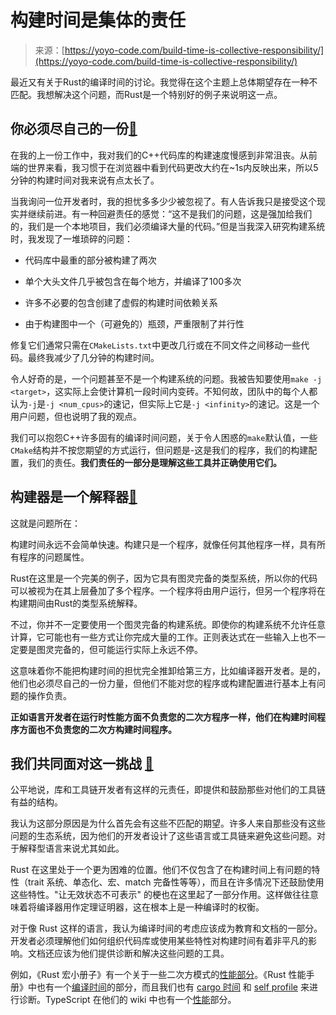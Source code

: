 <!--yml

类别：未分类

日期：2024-05-29 12:38:00

-->

# 构建时间是集体的责任

> 来源：[https://yoyo-code.com/build-time-is-collective-responsibility/](https://yoyo-code.com/build-time-is-collective-responsibility/)

最近又有关于Rust的编译时间的讨论。我觉得在这个主题上总体期望存在一种不匹配。我想解决这个问题，而Rust是一个特别好的例子来说明这一点。

## 你必须尽自己的一份[🔗](#you-have-to-do-your-part)

在我的上一份工作中，我对我们的C++代码库的构建速度慢感到非常沮丧。从前端的世界来看，我习惯于在浏览器中看到代码更改大约在~1s内反映出来，所以5分钟的构建时间对我来说有点太长了。

当我询问一位开发者时，我的担忧多多少少被忽视了。有人告诉我只是接受这个现实并继续前进。有一种回避责任的感觉：“这不是我们的问题，这是强加给我们的，我们是一个本地项目，我们必须编译大量的代码。”但是当我深入研究构建系统时，我发现了一堆琐碎的问题：

+   代码库中最重的部分被构建了两次

+   单个大头文件几乎被包含在每个地方，并编译了100多次

+   许多不必要的包含创建了虚假的构建时间依赖关系

+   由于构建图中一个（可避免的）瓶颈，严重限制了并行性

修复它们通常只需在`CMakeLists.txt`中更改几行或在不同文件之间移动一些代码。最终我减少了几分钟的构建时间。

令人好奇的是，一个问题甚至不是一个构建系统的问题。我被告知要使用`make -j <target>`，这实际上会使计算机一段时间内变砖。不知何故，团队中的每个人都认为`-j`是`-j <num_cpus>`的速记，但实际上它是`-j <infinity>`的速记。这是一个用户问题，但也说明了我的观点。

我们可以抱怨C++许多固有的编译时间问题，关于令人困惑的`make`默认值，一些`CMake`结构并不按您期望的方式运行，但问题是-这是我们的程序，我们的构建配置，我们的责任。**我们责任的一部分是理解这些工具并正确使用它们。**

## 构建器是一个解释器[🔗](#builder-is-an-interpreter)

这就是问题所在：

构建时间永远不会简单快速。构建只是一个程序，就像任何其他程序一样，具有所有程序的问题属性。

Rust在这里是一个完美的例子，因为它具有图灵完备的类型系统，所以你的代码可以被视为在其上层叠加了多个程序。一个程序将由用户运行，但另一个程序将在构建期间由Rust的类型系统解释。

不过，你并不一定要使用一个图灵完备的构建系统。即使你的构建系统不允许任意计算，它可能也有一些方式让你完成大量的工作。正则表达式在一些输入上也不一定要是图灵完备的，但可能运行实际上永远不停。

这意味着你不能把构建时间的担忧完全推卸给第三方，比如编译器开发者。是的，他们也必须尽自己的一份力量，但他们不能对您的程序或构建配置进行基本上有问题的操作负责。

**正如语言开发者在运行时性能方面不负责您的二次方程序一样，他们在构建时间程序方面也不负责您的二次方构建时间程序。**

## 我们共同面对这一挑战 [🔗](#we-are-in-this-together)

公平地说，库和工具链开发者有这样的元责任，即提供和鼓励那些对他们的工具链有益的结构。

我认为这部分原因是为什么首先会有这些不匹配的期望。许多人来自那些没有这些问题的生态系统，因为他们的开发者设计了这些语言或工具链来避免这些问题。对于解释型语言来说尤其如此。

Rust 在这里处于一个更为困难的位置。他们不仅包含了在构建时间上有问题的特性（trait 系统、单态化、宏、match 完备性等等），而且在许多情况下还鼓励使用这些特性。"让无效状态不可表示" 的梗也在这里起了一部分作用。这样做往往意味着将编译器用作定理证明器，这在根本上是一种编译时的权衡。

对于像 Rust 这样的语言，我认为编译时间的考虑应该成为教育和文档的一部分。开发者必须理解他们如何组织代码库或使用某些特性对构建时间有着非平凡的影响。文档还应该为他们提供诊断和解决这些问题的工具。

例如，《Rust 宏小册子》有一个关于一些二次方模式的[性能部分](https://veykril.github.io/tlborm/decl-macros/patterns/tt-muncher.html#performance)。《Rust 性能手册》中也有一个[编译时间](https://nnethercote.github.io/perf-book/compile-times.html)的部分，而且我们也有 [cargo 时间](https://doc.rust-lang.org/cargo/reference/timings.html) 和 [self profile](https://blog.rust-lang.org/inside-rust/2020/02/25/intro-rustc-self-profile.html) 来进行诊断。TypeScript 在他们的 wiki 中也有一个[性能](https://github.com/microsoft/TypeScript/wiki/Performance)部分。
